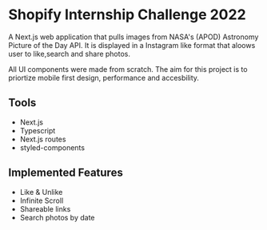 # Shopify Internship Challenge 2022

A Next.js web application that pulls images from NASA's (APOD) Astronomy Picture of the Day API. It is displayed in a Instagram like format that aloows user to like,search and share photos. 

All UI components were made from scratch. The aim for this project is to priortize mobile first design, performance and accesbility. 

## Tools

- Next.js 
- Typescript
- Next.js routes
- styled-components


## Implemented Features

- Like & Unlike  
- Infinite Scroll
- Shareable links
- Search photos by date
